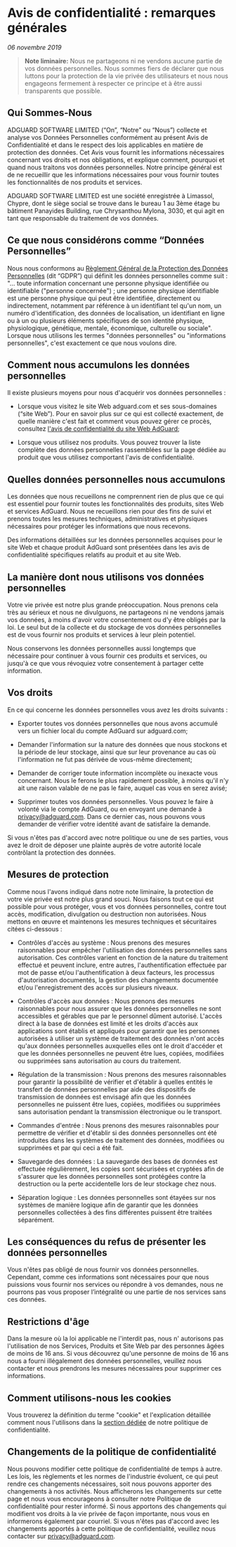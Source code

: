 # Avis de confidentialité : remarques générales
*06 novembre 2019*

> **Note liminaire:** Nous ne partageons ni ne vendons aucune partie de vos données personnelles. Nous sommes fiers de déclarer que nous luttons pour la protection de la vie privée des utilisateurs et nous nous engageons fermement à respecter ce principe et à être aussi transparents que possible.

## Qui Sommes-Nous

ADGUARD SOFTWARE LIMITED (“On”, “Notre” ou “Nous”) collecte et analyse vos Données Personnelles conformément au présent Avis de Confidentialité et dans le respect des lois applicables en matière de protection des données. Cet Avis vous fournit les informations nécessaires concernant vos droits et nos obligations, et explique comment, pourquoi et quand nous traitons vos données personnelles.
Notre principe général est de ne recueillir que les informations nécessaires pour vous fournir toutes les fonctionnalités de nos produits et services.

ADGUARD SOFTWARE LIMITED est une société enregistrée à Limassol, Chypre, dont le siège social se trouve dans le bureau 1 au 3ème étage bu bâtiment Panayides Building, rue Chrysanthou Mylona, 3030, et qui agit en tant que responsable du traitement de vos données.

## Ce que nous considérons comme “Données Personnelles”

Nous nous conformons au [Règlement Général de la Protection des Données Personnelles](http://eur-lex.europa.eu/legal-content/FR/TXT/PDF/?uri=CELEX:32016R0679&from=FR) (dit “GDPR”) qui définit les données personnelles comme suit : "... toute information concernant une personne physique identifiée ou identifiable ("personne concernée") ; une personne physique identifiable est une personne physique qui peut être identifiée, directement ou indirectement, notamment par référence à un identifiant tel qu'un nom, un numéro d'identification, des données de localisation, un identifiant en ligne ou à un ou plusieurs éléments spécifiques de son identité physique, physiologique, génétique, mentale, économique, culturelle ou sociale". Lorsque nous utilisons les termes "données personnelles" ou "informations personnelles", c'est exactement ce que nous voulons dire.


## Comment nous accumulons les données personnelles

Il existe plusieurs moyens pour nous d'acquérir vos données personnelles :

* Lorsque vous visitez le site Web adguard.com et ses sous-domaines (“site Web”). Pour en savoir plus sur ce qui est collecté exactement, de quelle manière c'est fait et comment vous pouvez gérer ce procès, consultez [l'avis de confidentialité du site Web AdGuard](https://adguard.com/privacy/website.html);

* Lorsque vous utilisez nos produits. Vous pouvez trouver la liste complète des données personnelles rassemblées sur la page dédiée au produit que vous utilisez comportant l'avis de confidentialité.

## Quelles données personnelles nous accumulons 

Les données que nous recueillons ne comprennent rien de plus que ce qui est essentiel pour fournir toutes les fonctionnalités des produits, sites Web et services AdGuard. Nous ne recueillons rien pour des fins de suivi et prenons toutes les mesures techniques, administratives et physiques nécessaires pour protéger les informations que nous recevons.  

Des informations détaillées sur les données personnelles acquises pour le site Web et chaque produit AdGuard sont présentées dans les avis de confidentialité spécifiques relatifs au produit et au site Web.


## La manière dont nous utilisons vos données personnelles

Votre vie privée est notre plus grande préoccupation. Nous prenons cela très au sérieux et nous ne divulguons, ne partageons ni ne vendons jamais vos données, à moins d'avoir votre consentement ou d'y être obligés par la loi. Le seul but de la collecte et du stockage de vos données personnelles est de vous fournir nos produits et services à leur plein potentiel. 

Nous conservons les données personnelles aussi longtemps que nécessaire pour continuer à vous fournir ces produits et services, ou jusqu'à ce que vous révoquiez votre consentement à partager cette information.


## Vos droits 

En ce qui concerne les données personnelles vous avez les droits suivants :

* Exporter toutes vos données personnelles que nous avons accumulé vers un fichier local du compte AdGuard sur adguard.com; 

* Demander l'information sur la nature des données que nous stockons et la période de leur stockage, ainsi que sur leur provenance au cas où l'information ne fut pas dérivée de vous-même directement; 

* Demander de corriger toute information incomplète ou inexacte vous concernant. Nous le ferons le plus rapidement possible, à moins qu'il n'y ait une raison valable de ne pas le faire, auquel cas vous en serez avisé;  

* Supprimer toutes vos données personnelles. Vous pouvez le faire à volonté via le compte AdGuard, ou en envoyant une demande à privacy@adguard.com. Dans ce dernier cas, nous pouvons vous demander de vérifier votre identité avant de satisfaire la demande.

Si vous n'êtes pas d'accord avec notre politique ou une de ses parties, vous avez le droit de déposer une plainte auprès de votre autorité locale contrôlant la protection des données. 

## Mesures de protection

Comme nous l'avons indiqué dans notre note liminaire, la protection de votre vie privée est notre plus grand souci. Nous faisons tout ce qui est possible pour vous protéger, vous et vos données personnelles, contre tout accès, modification, divulgation ou destruction non autorisées. Nous mettons en œuvre et maintenons les mesures techniques et sécuritaires citées ci-dessous :

* Contrôles d'accès au système : Nous prenons des mesures raisonnables pour empêcher l'utilisation des données personnelles sans autorisation. Ces contrôles varient en fonction de la nature du traitement effectué et peuvent inclure, entre autres, l'authentification effectuée par mot de passe et/ou l'authentification à deux facteurs, les processus d'autorisation documentés, la gestion des changements documentée et/ou l'enregistrement des accès sur plusieurs niveaux.


* Contrôles d'accès aux données : Nous prenons des mesures raisonnables pour nous assurer que les données personnelles ne sont accessibles et gérables que par le personnel dûment autorisé. L'accès direct à la base de données est limité et les droits d'accès aux applications sont établis et appliqués pour garantir que les personnes autorisées à utiliser un système de traitement des données n'ont accès qu'aux données personnelles auxquelles elles ont le droit d'accéder et que les données personnelles ne peuvent être lues, copiées, modifiées ou supprimées sans autorisation au cours du traitement.

* Régulation de la transmission : Nous prenons des mesures raisonnables pour garantir la possibilité de vérifier et d'établir à quelles entités le transfert de données personnelles par aide des dispositifs de transmission de données est envisagé afin que les données personnelles ne puissent être lues, copiées, modifiées ou supprimées sans autorisation pendant la transmission électronique ou le transport.

* Commandes d'entrée : Nous prenons des mesures raisonnables pour permettre de vérifier et d'établir si des données personnelles ont été introduites dans les systèmes de traitement des données, modifiées ou supprimées et par qui ceci a été fait.

* Sauvegarde des données : La sauvegarde des bases de données est effectuée régulièrement, les copies sont sécurisées et cryptées afin de s'assurer que les données personnelles sont protégées contre la destruction ou la perte accidentelle lors de leur stockage chez nous.

* Séparation logique : Les données personnelles sont étayées sur nos systèmes de manière logique afin de garantir que les données personnelles collectées à des fins différentes puissent être traitées séparément.

## Les conséquences du refus de présenter les données personnelles

Vous n'êtes pas obligé de nous fournir vos données personnelles. Cependant, comme ces informations sont nécessaires pour que nous puissions vous fournir nos services ou répondre à vos demandes, nous ne pourrons pas vous proposer l’intégralité ou une partie de nos services sans ces données.

## Restrictions d'âge

Dans la mesure où la loi applicable ne l'interdit pas, nous n' autorisons pas l'utilisation de nos Services, Produits et Site Web par des personnes âgées de moins de 16 ans. Si vous découvrez qu'une personne de moins de 16 ans nous a fourni illégalement des données personnelles, veuillez nous contacter et nous prendrons les mesures nécessaires pour supprimer ces informations.

## Comment utilisons-nous les cookies

Vous trouverez la définition du terme "cookie" et l'explication détaillée comment nous l'utilisons dans la [section dédiée](https://adguard.com/privacy/website.html#anchor-1) de notre politique de confidentialité.

## Changements de la politique de confidentialité

Nous pouvons modifier cette politique de confidentialité de temps à autre. Les lois, les règlements et les normes de l'industrie évoluent, ce qui peut rendre ces changements nécessaires, soit nous pouvons apporter des changements à nos activités. Nous afficherons les changements sur cette page et nous vous encourageons à consulter notre Politique de confidentialité pour rester informé. Si nous apportons des changements qui modifient vos droits à la vie privée de façon importante, nous vous en informerons également par courriel. Si vous n'êtes pas d'accord avec les changements apportés à cette politique de confidentialité, veuillez nous contacter sur privacy@adguard.com.

